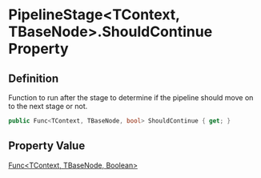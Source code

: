 # PipelineStage&lt;TContext, TBaseNode&gt;.ShouldContinue Property
## Definition

Function to run after the stage to determine if the pipeline should move on to the next stage or not.

```c#
public Func<TContext, TBaseNode, bool> ShouldContinue { get; }
```

## Property Value

[Func&lt;TContext, TBaseNode, Boolean&gt;](https://learn.microsoft.com/en-gb/dotnet/api/System.Func-3)

